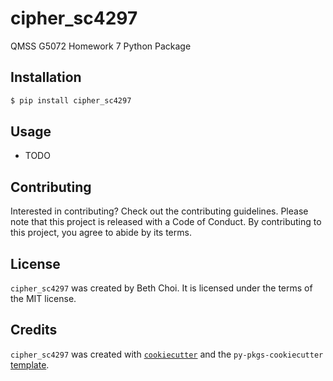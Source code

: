 # cipher_sc4297

QMSS G5072 Homework 7 Python Package

## Installation

```bash
$ pip install cipher_sc4297
```

## Usage

- TODO

## Contributing

Interested in contributing? Check out the contributing guidelines. Please note that this project is released with a Code of Conduct. By contributing to this project, you agree to abide by its terms.

## License

`cipher_sc4297` was created by Beth Choi. It is licensed under the terms of the MIT license.

## Credits

`cipher_sc4297` was created with [`cookiecutter`](https://cookiecutter.readthedocs.io/en/latest/) and the `py-pkgs-cookiecutter` [template](https://github.com/py-pkgs/py-pkgs-cookiecutter).

